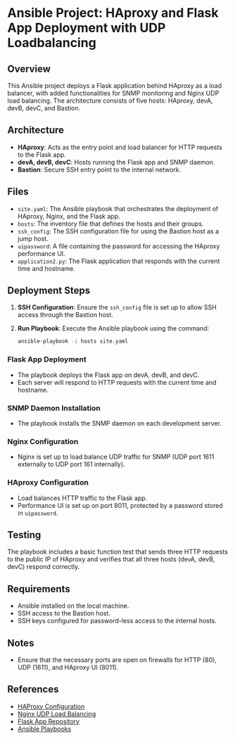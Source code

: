 # Ansible Project: HAproxy and Flask App Deployment with UDP Loadbalancing

## Overview
This Ansible project deploys a Flask application behind HAproxy as a load balancer, with added functionalities for SNMP monitoring and Nginx UDP load balancing. The architecture consists of five hosts: HAproxy, devA, devB, devC, and Bastion.

## Architecture
- **HAproxy**: Acts as the entry point and load balancer for HTTP requests to the Flask app.
- **devA, devB, devC**: Hosts running the Flask app and SNMP daemon.
- **Bastion**: Secure SSH entry point to the internal network.

## Files
- `site.yaml`: The Ansible playbook that orchestrates the deployment of HAproxy, Nginx, and the Flask app.
- `hosts`: The inventory file that defines the hosts and their groups.
- `ssh_config`: The SSH configuration file for using the Bastion host as a jump host.
- `uipassword`: A file containing the password for accessing the HAproxy performance UI.
- `application2.py`: The Flask application that responds with the current time and hostname.

## Deployment Steps
1. **SSH Configuration**: Ensure the `ssh_config` file is set up to allow SSH access through the Bastion host.
2. **Run Playbook**: Execute the Ansible playbook using the command:

    ```bash
    ansible-playbook -i hosts site.yaml
    ```

### Flask App Deployment
- The playbook deploys the Flask app on devA, devB, and devC.
- Each server will respond to HTTP requests with the current time and hostname.

### SNMP Daemon Installation
- The playbook installs the SNMP daemon on each development server.

### Nginx Configuration
- Nginx is set up to load balance UDP traffic for SNMP (UDP port 1611 externally to UDP port 161 internally).

### HAproxy Configuration
- Load balances HTTP traffic to the Flask app.
- Performance UI is set up on port 8011, protected by a password stored in `uipassword`.

## Testing
The playbook includes a basic function test that sends three HTTP requests to the public IP of HAproxy and verifies that all three hosts (devA, devB, devC) respond correctly.

## Requirements
- Ansible installed on the local machine.
- SSH access to the Bastion host.
- SSH keys configured for password-less access to the internal hosts.

## Notes
- Ensure that the necessary ports are open on firewalls for HTTP (80), UDP (1611), and HAproxy UI (8011).

## References
- [HAProxy Configuration](https://docs.haproxy.org/)
- [Nginx UDP Load Balancing](https://docs.nginx.com/nginx/admin-guide/load-balancer/tcp-udp-load-balancer/)
- [Flask App Repository](https://flask.palletsprojects.com/en/3.0.x/)
- [Ansible Playbooks](https://docs.ansible.com/ansible/latest/user_guide/playbooks.html)
